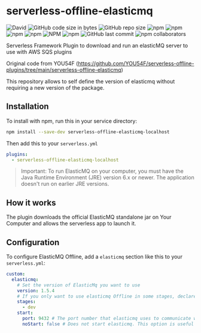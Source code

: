 # serverless-offline-elasticmq

![David](https://img.shields.io/david/YOU54F/serverless-offline-elasticmq.svg)
![GitHub code size in bytes](https://img.shields.io/github/languages/code-size/YOU54F/serverless-offline-elasticmq.svg)
![GitHub repo size](https://img.shields.io/github/repo-size/YOU54F/serverless-offline-elasticmq.svg)
![npm](https://img.shields.io/npm/dw/serverless-offline-elasticmq.svg)
![npm](https://img.shields.io/npm/dm/serverless-offline-elasticmq.svg)
![npm](https://img.shields.io/npm/dy/serverless-offline-elasticmq.svg)
![npm](https://img.shields.io/npm/dt/serverless-offline-elasticmq.svg)
![NPM](https://img.shields.io/npm/l/serverless-offline-elasticmq.svg)
![npm](https://img.shields.io/npm/v/serverless-offline-elasticmq.svg)
![GitHub last commit](https://img.shields.io/github/last-commit/YOU54F/serverless-offline-elasticmq.svg)
![npm collaborators](https://img.shields.io/npm/collaborators/serverless-offline-elasticmq.svg)

Serverless Framework Plugin to download and run an elasticMQ server to use with AWS SQS plugins

Original code from YOU54F (https://github.com/YOU54F/serverless-offline-plugins/tree/main/serverless-offline-elasticmq)

This repository allows to self define the version of elasticmq without requiring a new version of the package.

## Installation

To install with npm, run this in your service directory:

```bash
npm install --save-dev serverless-offline-elasticmq-localhost
```

Then add this to your `serverless.yml`

```yml
plugins:
  - serverless-offline-elasticmq-localhost
```

> Important:
> To run ElasticMQ on your computer, you must have the Java Runtime Environment
> (JRE) version 6.x or newer. The application doesn't run on earlier JRE versions.

## How it works

The plugin downloads the official ElasticMQ standalone jar on Your
Computer and allows the serverless app to launch it.

## Configuration

To configure ElasticMQ Offline, add a `elasticmq` section like this to your
`serverless.yml`:

```yml
custom:
  elasticmq:
    # Set the version of ElasticMq you want to use
    version: 1.5.4
    # If you only want to use elasticmq Offline in some stages, declare them here
    stages:
      - dev
    start:
      port: 9432 # The port number that elasticmq uses to communicate with your application. If you don't specify this option, the default port is 9432. If port 8000 is unavailable, this command throws an exception. You can use the port option to specify a different port number
      noStart: false # Does not start elasticmq. This option is useful if you already have a running instance of elasticmq locally
```
